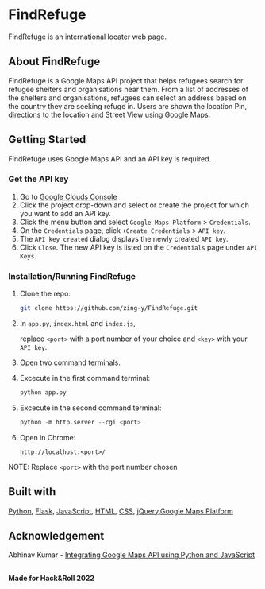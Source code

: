 # FindRefuge
FindRefuge is an international locater web page.



<!-- ABOUT FindRefuge -->
## About FindRefuge
FindRefuge is a Google Maps API project that helps refugees search for refugee shelters and organisations near them. From a list of addresses of the shelters and organisations, refugees can select an address based on the country they are seeking refuge in. Users are shown the location Pin, directions to the location and Street View using Google Maps.

<!-- GETTING STARTED -->
## Getting Started

FindRefuge uses Google Maps API and an API key is required.

### Get the API key

1. Go to [Google Clouds Console](https://console.cloud.google.com)
2. Click the project drop-down and select or create the project for which you want to add an API key.
3. Click the menu button and select `Google Maps Platform` > `Credentials`.
4. On the `Credentials` page, click `+Create Credentials` > `API key`.
5. The `API key created` dialog displays the newly created `API key`.
6. Click `Close`. The new API key is listed on the `Credentials` page under `API Keys`.

### Installation/Running FindRefuge
1. Clone the repo:
   ```sh
   git clone https://github.com/zing-y/FindRefuge.git
   ```
2. In `app.py`, `index.html` and `index.js`, 
   
   replace `<port>` with a port number of your choice and `<key>` with your `API key`.

3. Open two command terminals.
   
4. Excecute in the first command terminal:
   ```py
   python app.py
   ```

5. Excecute in the second command terminal:
   ```py
   python -m http.server --cgi <port>
   ```

6. Open in Chrome: 
   ``` 
   http://localhost:<port>/
   ```

NOTE: Replace `<port>` with the port number chosen

## Built with

[Python](https://www.python.org/downloads/), [Flask](https://pypi.org/project/Flask/), [JavaScript](https://www.w3schools.com/js/), [HTML](https://www.w3schools.com/html/), [CSS](https://www.w3schools.com/css/), [jQuery](https://www.w3schools.com/jquery/),[Google Maps Platform](https://developers.google.com/maps)

## Acknowledgement

Abhinav Kumar - [Integrating Google Maps API using Python and JavaScript](https://towardsdatascience.com/integrating-google-maps-api-using-python-and-javascript-149fdba27b99)

##

####  Made for Hack&Roll 2022

